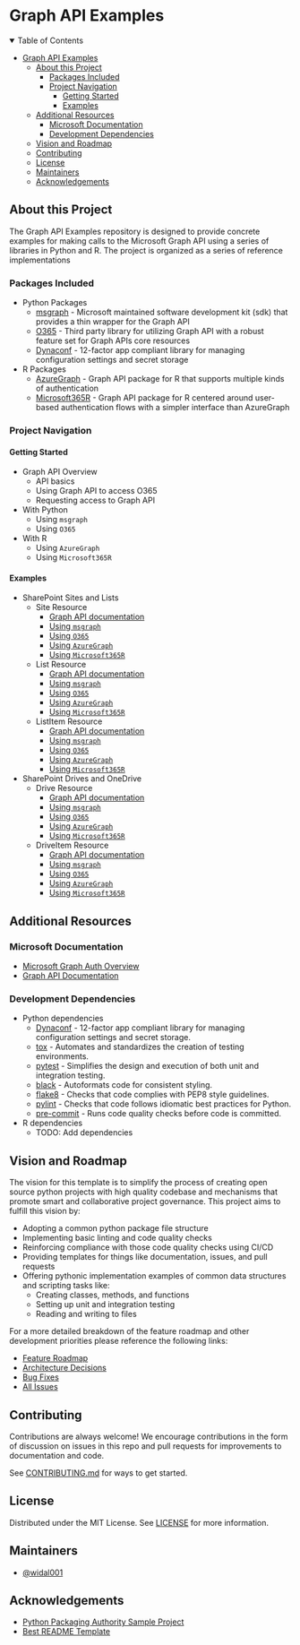 # Graph API Examples

<details open="open">
<summary>Table of Contents</summary>

<!-- TOC -->

- [Graph API Examples](#graph-api-examples)
  - [About this Project](#about-this-project)
    - [Packages Included](#packages-included)
    - [Project Navigation](#project-navigation)
      - [Getting Started](#getting-started)
      - [Examples](#examples)
  - [Additional Resources](#additional-resources)
    - [Microsoft Documentation](#microsoft-documentation)
    - [Development Dependencies](#development-dependencies)
  - [Vision and Roadmap](#vision-and-roadmap)
  - [Contributing](#contributing)
  - [License](#license)
  - [Maintainers](#maintainers)
  - [Acknowledgements](#acknowledgements)

<!-- /TOC -->

</details>

## About this Project

The Graph API Examples repository is designed to provide concrete examples for making calls to the Microsoft Graph API using a series of libraries in Python and R. The project is organized as a series of reference implementations  

### Packages Included

- Python Packages
  - [msgraph](https://github.com/microsoftgraph/msgraph-sdk-python-core) - Microsoft maintained software development kit (sdk) that provides a thin wrapper for the Graph API
  - [O365](https://github.com/O365/python-o365) - Third party library for utilizing Graph API with a robust feature set for Graph APIs core resources
  - [Dynaconf](https://github.com/rochacbruno/dynaconf) - 12-factor app compliant library for managing configuration settings and secret storage
- R Packages
  - [AzureGraph](https://github.com/Azure/AzureGraph) - Graph API package for R that supports multiple kinds of authentication
  - [Microsoft365R](https://github.com/Azure/Microsoft365R) - Graph API package for R centered around user-based authentication flows with a simpler interface than AzureGraph

### Project Navigation

#### Getting Started

- Graph API Overview
  - API basics
  - Using Graph API to access O365
  - Requesting access to Graph API
- With Python
  - Using `msgraph`
  - Using `O365`
- With R
  - Using `AzureGraph`
  - Using `Microsoft365R`

#### Examples

- SharePoint Sites and Lists
  - Site Resource
    - [Graph API documentation](https://docs.microsoft.com/en-us/graph/api/resources/site?view=graph-rest-1.0)
    - [Using `msgraph`](python/msgraph_sdk/README.md#site-resource)
    - [Using `O365`](python/python_o365/README.md#site-resource)
    - [Using `AzureGraph`](R/azure_graph/README.md#site-resource)
    - [Using `Microsoft365R`](R/microsoft365r/README.md#site-resource)
  - List Resource
    - [Graph API documentation](https://docs.microsoft.com/en-us/graph/api/resources/list?view=graph-rest-1.0)
    - [Using `msgraph`](python/msgraph_sdk/README.md#list-resource)
    - [Using `O365`](python/python_o365/README.md#list-resource)
    - [Using `AzureGraph`](R/azure_graph/README.md#list-resource)
    - [Using `Microsoft365R`](R/microsoft365r/README.md#list-resource)
  - ListItem Resource
    - [Graph API documentation](https://docs.microsoft.com/en-us/graph/api/resources/listitem?view=graph-rest-1.0)
    - [Using `msgraph`](python/msgraph_sdk/README.md#listitem-resource)
    - [Using `O365`](python/python_o365/README.md#listitem-resource)
    - [Using `AzureGraph`](R/azure_graph/README.md#listitem-resource)
    - [Using `Microsoft365R`](R/microsoft365r/README.md#listitem-resource)
- SharePoint Drives and OneDrive
  - Drive Resource
    - [Graph API documentation](https://docs.microsoft.com/en-us/graph/api/resources/drive?view=graph-rest-1.0)
    - [Using `msgraph`](python/msgraph_sdk/README.md#drive-resource)
    - [Using `O365`](python/python_o365/README.md#drive-resource)
    - [Using `AzureGraph`](R/azure_graph/README.md#drive-resource)
    - [Using `Microsoft365R`](R/microsoft365r/README.md#drive-resource)
  - DriveItem Resource
    - [Graph API documentation](https://docs.microsoft.com/en-us/graph/api/resources/driveitem?view=graph-rest-1.0)
    - [Using `msgraph`](python/msgraph_sdk/README.md#driveitem-resource)
    - [Using `O365`](python/python_o365/README.md#driveitem-resource)
    - [Using `AzureGraph`](R/azure_graph/README.md#driveitem-resource)
    - [Using `Microsoft365R`](R/microsoft365r/README.md#driveitem-resource)

## Additional Resources

### Microsoft Documentation

- [Microsoft Graph Auth Overview](https://docs.microsoft.com/en-us/graph/auth/?view=graph-rest-1.0)
- [Graph API Documentation](https://docs.microsoft.com/en-us/graph/api/overview?view=graph-rest-1.0)

### Development Dependencies

- Python dependencies
  - [Dynaconf](https://github.com/rochacbruno/dynaconf) - 12-factor app compliant library for managing configuration settings and secret storage.
  - [tox](https://tox.readthedocs.io/en/latest/) - Automates and standardizes the creation of testing environments.
  - [pytest](https://docs.pytest.org/en/6.2.x/) - Simplifies the design and execution of both unit and integration testing.
  - [black](https://black.readthedocs.io/en/stable/) - Autoformats code for consistent styling.
  - [flake8](https://flake8.pycqa.org/en/latest/) - Checks that code complies with PEP8 style guidelines.
  - [pylint](https://www.pylint.org/) - Checks that code follows idiomatic best practices for Python.
  - [pre-commit](https://pre-commit.com/) - Runs code quality checks before code is committed.
- R dependencies
  - TODO: Add dependencies

## Vision and Roadmap

The vision for this template is to simplify the process of creating open source python projects with high quality codebase and mechanisms that promote smart and collaborative project governance. This project aims to fulfill this vision by:

- Adopting a common python package file structure
- Implementing basic linting and code quality checks
- Reinforcing compliance with those code quality checks using CI/CD
- Providing templates for things like documentation, issues, and pull requests
- Offering pythonic implementation examples of common data structures and scripting tasks like:
  - Creating classes, methods, and functions
  - Setting up unit and integration testing
  - Reading and writing to files

For a more detailed breakdown of the feature roadmap and other development priorities please reference the following links:

- [Feature Roadmap](https://github.com/widal001/python-boilerplate/projects/1)
- [Architecture Decisions](https://github.com/widal001/python-boilerplate/projects/2)
- [Bug Fixes](https://github.com/widal001/python-boilerplate/projects/3)
- [All Issues](https://github.com/widal001/python-boilerplate/issues)

## Contributing

Contributions are always welcome! We encourage contributions in the form of discussion on issues in this repo and pull requests for improvements to documentation and code.

See [CONTRIBUTING.md](CONTRIBUTING.md) for ways to get started.

## License

Distributed under the MIT License. See [LICENSE](LICENSE) for more information.

## Maintainers

- [@widal001](https://github.com/widal001)

## Acknowledgements

- [Python Packaging Authority Sample Project](https://github.com/pypa/sampleproject)
- [Best README Template](https://github.com/othneildrew/Best-README-Template)
